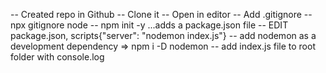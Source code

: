 -- Created repo in Github
-- Clone it
-- Open in editor
-- Add .gitignore
-- npx gitignore node
-- npm init -y  ...adds a package.json file
-- EDIT package.json, scripts{"server": "nodemon index.js"}
-- add nodemon as a development dependency => npm i -D nodemon
-- add index.js file to root folder with console.log
